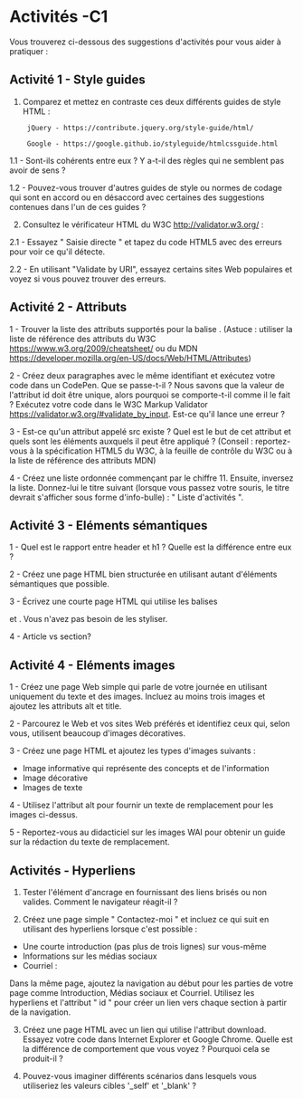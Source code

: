 # Activités -C1
Vous trouverez ci-dessous des suggestions d'activités pour vous aider à pratiquer :

## Activité 1 - Style guides
1. Comparez et mettez en contraste ces deux différents guides de style HTML :

        jQuery - https://contribute.jquery.org/style-guide/html/ 
        
        Google - https://google.github.io/styleguide/htmlcssguide.html 

1.1 - Sont-ils cohérents entre eux ? Y a-t-il des règles qui ne semblent pas avoir de sens ?

1.2 - Pouvez-vous trouver d'autres guides de style ou normes de codage qui sont en accord ou en désaccord avec certaines des suggestions contenues dans l'un de ces guides ?

2. Consultez le vérificateur HTML du W3C http://validator.w3.org/ :

2.1 - Essayez " Saisie directe " et tapez du code HTML5 avec des erreurs pour voir ce qu'il détecte.

2.2 - En utilisant "Validate by URI", essayez certains sites Web populaires et voyez si vous pouvez trouver des erreurs.

## Activité 2 - Attributs

1 - Trouver la liste des attributs supportés pour la balise <area>. (Astuce : utiliser la liste de référence des attributs du W3C https://www.w3.org/2009/cheatsheet/ ou du MDN https://developer.mozilla.org/en-US/docs/Web/HTML/Attributes)

2 - Créez deux paragraphes avec le même identifiant et exécutez votre code dans un CodePen. Que se passe-t-il ? Nous savons que la valeur de l'attribut id doit être unique, alors pourquoi se comporte-t-il comme il le fait ? Exécutez votre code dans le W3C Markup Validator https://validator.w3.org/#validate_by_input. Est-ce qu'il lance une erreur ?

3 - Est-ce qu'un attribut appelé src existe ? Quel est le but de cet attribut et quels sont les éléments auxquels il peut être appliqué ? (Conseil : reportez-vous à la spécification HTML5 du W3C, à la feuille de contrôle du W3C ou à la liste de référence des attributs MDN)

4 - Créez une liste ordonnée commençant par le chiffre 11. Ensuite, inversez la liste. Donnez-lui le titre suivant (lorsque vous passez votre souris, le titre devrait s'afficher sous forme d'info-bulle) : " Liste d'activités ".

## Activité 3 - Eléments sémantiques
1 - Quel est le rapport entre header et h1 ? Quelle est la différence entre eux ?
        
2 - Créez une page HTML bien structurée en utilisant autant d'éléments sémantiques que possible.

3 - Écrivez une courte page HTML qui utilise les balises <div> et <span>. Vous n'avez pas besoin de les styliser.
      
4 - Article vs section?

## Activité 4 - Eléments images
1 - Créez une page Web simple qui parle de votre journée en utilisant uniquement du texte et des images. Incluez au moins trois images et ajoutez les attributs alt et title.

2 - Parcourez le Web et vos sites Web préférés et identifiez ceux qui, selon vous, utilisent beaucoup d'images décoratives.

3 - Créez une page HTML et ajoutez les types d'images suivants :

- Image informative qui représente des concepts et de l'information
- Image décorative
- Images de texte

4 - Utilisez l'attribut alt pour fournir un texte de remplacement pour les images ci-dessus.

5 - Reportez-vous au didacticiel sur les images WAI pour obtenir un guide sur la rédaction du texte de remplacement.

## Activités - Hyperliens
1. Tester l'élément d'ancrage en fournissant des liens brisés ou non valides. Comment le navigateur réagit-il ?

2. Créez une page simple " Contactez-moi " et incluez ce qui suit en utilisant des hyperliens lorsque c'est possible :

- Une courte introduction (pas plus de trois lignes) sur vous-même
- Informations sur les médias sociaux
- Courriel :

Dans la même page, ajoutez la navigation au début pour les parties de votre page comme Introduction, Médias sociaux et Courriel. Utilisez les hyperliens et l'attribut " id " pour créer un lien vers chaque section à partir de la navigation.

3. Créez une page HTML avec un lien qui utilise l'attribut download. Essayez votre code dans Internet Explorer et Google Chrome. Quelle est la différence de comportement que vous voyez ? Pourquoi cela se produit-il ?

4. Pouvez-vous imaginer différents scénarios dans lesquels vous utiliseriez les valeurs cibles '_self' et '_blank' ?

